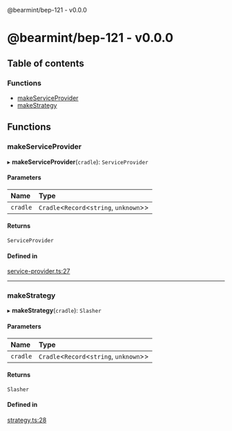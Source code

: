 @bearmint/bep-121 - v0.0.0

# @bearmint/bep-121 - v0.0.0

## Table of contents

### Functions

- [makeServiceProvider](README.md#makeserviceprovider)
- [makeStrategy](README.md#makestrategy)

## Functions

### makeServiceProvider

▸ **makeServiceProvider**(`cradle`): `ServiceProvider`

#### Parameters

| Name | Type |
| :------ | :------ |
| `cradle` | `Cradle`<`Record`<`string`, `unknown`\>\> |

#### Returns

`ServiceProvider`

#### Defined in

[service-provider.ts:27](https://github.com/bearmint/bearmint/blob/main/packages/bep-121/source/service-provider.ts#L27)

___

### makeStrategy

▸ **makeStrategy**(`cradle`): `Slasher`

#### Parameters

| Name | Type |
| :------ | :------ |
| `cradle` | `Cradle`<`Record`<`string`, `unknown`\>\> |

#### Returns

`Slasher`

#### Defined in

[strategy.ts:28](https://github.com/bearmint/bearmint/blob/main/packages/bep-121/source/strategy.ts#L28)
